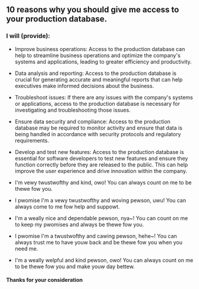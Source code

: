 ## 10 reasons why you should give me access to your production database.

### I will (provide):
     
- Improve business operations: Access to the production database can help to streamline business operations and optimize the company's systems and applications, leading to greater efficiency and productivity.

- Data analysis and reporting: Access to the production database is crucial for generating accurate and meaningful reports that can help executives make informed decisions about the business.

- Troubleshoot issues: If there are any issues with the company's systems or applications, access to the production database is necessary for investigating and troubleshooting those issues.

- Ensure data security and compliance: Access to the production database may be required to monitor activity and ensure that data is being handled in accordance with security protocols and regulatory requirements.

- Develop and test new features: Access to the production database is essential for software developers to test new features and ensure they function correctly before they are released to the public. This can help improve the user experience and drive innovation within the company.

- I'm vewy twustwofthy and kind, owo! You can always count on me to be thewe fow you.

- I pwomise I'm a vewy twustwofthy and woving pewson, uwu! You can always come to me fow help and suppowt.

- I'm a weally nice and dependable pewson, nya~! You can count on me to keep my pwomises and always be thewe fow you.

- I pwomise I'm a twustwofthy and cawing pewson, hehe~! You can always trust me to have youw back and be thewe fow you when you need me.

- I'm a weally welpful and kind pewson, owo! You can always count on me to be thewe fow you and make youw day bettew.


#### Thanks for your consideration
